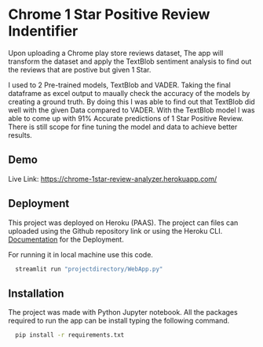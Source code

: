 
# Chrome 1 Star Positive Review Indentifier


Upon uploading a Chrome play store reviews dataset, The app will transform the dataset and 
apply the TextBlob sentiment analysis to find out the reviews that are postive but given 1 Star.

I used to 2 Pre-trained models, TextBlob and VADER. Taking the final dataframe as excel output
to maually check the accuracy of the models by creating a ground truth. By doing this I was able 
to find out that TextBlob did well with the given Data compared to VADER. With the TextBlob 
model I was able to come up with 91% Accurate predictions of  1 Star Positive Review. There is 
still scope for fine tuning the model and data to achieve better results. 

## Demo

Live Link: https://chrome-1star-review-analyzer.herokuapp.com/
## Deployment

This project was deployed on Heroku (PAAS). The project can files can uploaded using the Github 
repository link or using the Heroku CLI. [Documentation](https://devcenter.heroku.com/articles/getting-started-with-python) for the Deployment.


For running it in local machine use this code. 
```bash
  streamlit run "projectdirectory/WebApp.py"
```


## Installation

The project was made with Python Jupyter notebook. All the packages required to run the app 
can be install typing the following command. 

```bash
  pip install -r requirements.txt
```
    
